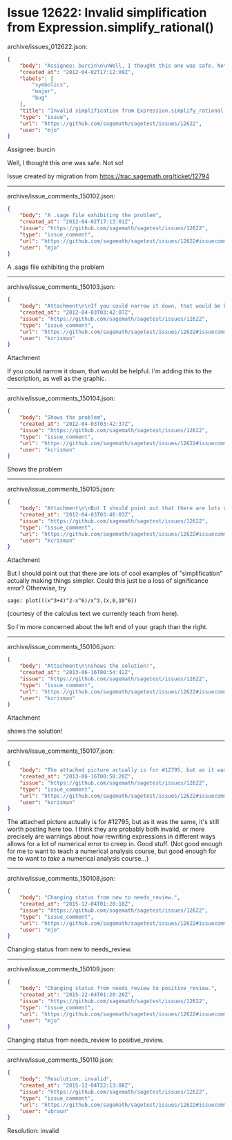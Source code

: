 # Issue 12622: Invalid simplification from Expression.simplify_rational()

archive/issues_012622.json:
```json
{
    "body": "Assignee: burcin\n\nWell, I thought this one was safe. Not so!\n\nIssue created by migration from https://trac.sagemath.org/ticket/12794\n\n",
    "created_at": "2012-04-02T17:12:09Z",
    "labels": [
        "symbolics",
        "major",
        "bug"
    ],
    "title": "Invalid simplification from Expression.simplify_rational()",
    "type": "issue",
    "url": "https://github.com/sagemath/sagetest/issues/12622",
    "user": "mjo"
}
```
Assignee: burcin

Well, I thought this one was safe. Not so!

Issue created by migration from https://trac.sagemath.org/ticket/12794





---

archive/issue_comments_150102.json:
```json
{
    "body": "A .sage file exhibiting the problem",
    "created_at": "2012-04-02T17:13:01Z",
    "issue": "https://github.com/sagemath/sagetest/issues/12622",
    "type": "issue_comment",
    "url": "https://github.com/sagemath/sagetest/issues/12622#issuecomment-150102",
    "user": "mjo"
}
```

A .sage file exhibiting the problem



---

archive/issue_comments_150103.json:
```json
{
    "body": "Attachment\n\nIf you could narrow it down, that would be helpful.   I'm adding this to the description, as well as the graphic.",
    "created_at": "2012-04-03T03:42:07Z",
    "issue": "https://github.com/sagemath/sagetest/issues/12622",
    "type": "issue_comment",
    "url": "https://github.com/sagemath/sagetest/issues/12622#issuecomment-150103",
    "user": "kcrisman"
}
```

Attachment

If you could narrow it down, that would be helpful.   I'm adding this to the description, as well as the graphic.



---

archive/issue_comments_150104.json:
```json
{
    "body": "Shows the problem",
    "created_at": "2012-04-03T03:42:37Z",
    "issue": "https://github.com/sagemath/sagetest/issues/12622",
    "type": "issue_comment",
    "url": "https://github.com/sagemath/sagetest/issues/12622#issuecomment-150104",
    "user": "kcrisman"
}
```

Shows the problem



---

archive/issue_comments_150105.json:
```json
{
    "body": "Attachment\n\nBut I should point out that there are lots of cool examples of \"simplification\" actually making things simpler.  Could this just be a loss of significance error? Otherwise, try \n\n```\nsage: plot(((x^3+4)^2-x^6)/x^3,(x,0,10^6))\n```\n\n(courtesy of the calculus text we currently teach from here).\n\nSo I'm more concerned about the left end of your graph than the right.",
    "created_at": "2012-04-03T03:46:03Z",
    "issue": "https://github.com/sagemath/sagetest/issues/12622",
    "type": "issue_comment",
    "url": "https://github.com/sagemath/sagetest/issues/12622#issuecomment-150105",
    "user": "kcrisman"
}
```

Attachment

But I should point out that there are lots of cool examples of "simplification" actually making things simpler.  Could this just be a loss of significance error? Otherwise, try 

```
sage: plot(((x^3+4)^2-x^6)/x^3,(x,0,10^6))
```

(courtesy of the calculus text we currently teach from here).

So I'm more concerned about the left end of your graph than the right.



---

archive/issue_comments_150106.json:
```json
{
    "body": "Attachment\n\nshows the solution!",
    "created_at": "2013-06-16T00:54:42Z",
    "issue": "https://github.com/sagemath/sagetest/issues/12622",
    "type": "issue_comment",
    "url": "https://github.com/sagemath/sagetest/issues/12622#issuecomment-150106",
    "user": "kcrisman"
}
```

Attachment

shows the solution!



---

archive/issue_comments_150107.json:
```json
{
    "body": "The attached picture actually is for #12795, but as it was the same, it's still worth posting here too.  I think they are probably both invalid, or more precisely are warnings about how rewriting expressions in different ways allows for a lot of numerical error to creep in.  Good stuff.  (Not good enough for me to want to teach a numerical analysis course, but good enough for me to want to *take* a numerical analysis course...)",
    "created_at": "2013-06-16T00:58:20Z",
    "issue": "https://github.com/sagemath/sagetest/issues/12622",
    "type": "issue_comment",
    "url": "https://github.com/sagemath/sagetest/issues/12622#issuecomment-150107",
    "user": "kcrisman"
}
```

The attached picture actually is for #12795, but as it was the same, it's still worth posting here too.  I think they are probably both invalid, or more precisely are warnings about how rewriting expressions in different ways allows for a lot of numerical error to creep in.  Good stuff.  (Not good enough for me to want to teach a numerical analysis course, but good enough for me to want to *take* a numerical analysis course...)



---

archive/issue_comments_150108.json:
```json
{
    "body": "Changing status from new to needs_review.",
    "created_at": "2015-12-04T01:20:18Z",
    "issue": "https://github.com/sagemath/sagetest/issues/12622",
    "type": "issue_comment",
    "url": "https://github.com/sagemath/sagetest/issues/12622#issuecomment-150108",
    "user": "mjo"
}
```

Changing status from new to needs_review.



---

archive/issue_comments_150109.json:
```json
{
    "body": "Changing status from needs_review to positive_review.",
    "created_at": "2015-12-04T01:20:26Z",
    "issue": "https://github.com/sagemath/sagetest/issues/12622",
    "type": "issue_comment",
    "url": "https://github.com/sagemath/sagetest/issues/12622#issuecomment-150109",
    "user": "mjo"
}
```

Changing status from needs_review to positive_review.



---

archive/issue_comments_150110.json:
```json
{
    "body": "Resolution: invalid",
    "created_at": "2015-12-04T22:13:08Z",
    "issue": "https://github.com/sagemath/sagetest/issues/12622",
    "type": "issue_comment",
    "url": "https://github.com/sagemath/sagetest/issues/12622#issuecomment-150110",
    "user": "vbraun"
}
```

Resolution: invalid
